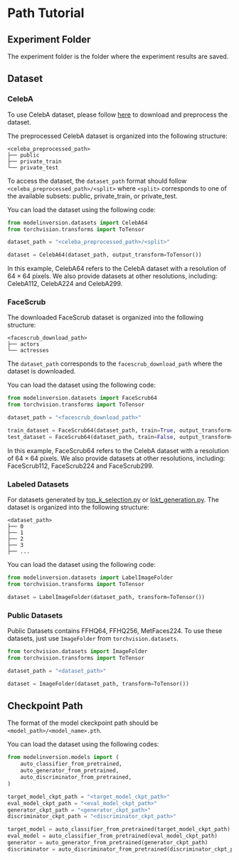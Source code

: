 # Path Tutorial

## Experiment Folder

The experiment folder is the folder where the experiment results are saved.

## Dataset

### CelebA

To use CelebA dataset, please follow [here](./datasets.md) to download and preprocess the dataset.

The preprocessed CelebA dataset is organized into the following structure:
```
<celeba_preprocessed_path>
├── public
├── private_train
└── private_test
```

To access the dataset, the `dataset_path` format should follow `<celeba_preprocessed_path>/<split>` where `<split>` corresponds to one of the available subsets: public, private_train, or private_test.

You can load the dataset using the following code:

```python
from modelinversion.datasets import CelebA64
from torchvision.transforms import ToTensor

dataset_path = "<celeba_preprocessed_path>/<split>"

dataset = CelebA64(dataset_path, output_transform=ToTensor())
```

In this example, CelebA64 refers to the CelebA dataset with a resolution of $64\times 64$ pixels. We also provide datasets at other resolutions, including: CelebA112, CelebA224 and  CelebA299.

### FaceScrub

The downloaded FaceScrub dataset is organized into the following structure:
```
<facescrub_download_path>
├── actors
└── actresses
```

The `dataset_path` corresponds to the `facescrub_download_path` where the dataset is downloaded.

You can load the dataset using the following code:

```python
from modelinversion.datasets import FaceScrub64
from torchvision.transforms import ToTensor

dataset_path = "<facescrub_download_path>"

train_dataset = FaceScrub64(dataset_path, train=True, output_transform=ToTensor())
test_dataset = FaceScrub64(dataset_path, train=False, output_transform=ToTensor())
```

In this example, FaceScrub64 refers to the CelebA dataset with a resolution of $64\times 64$ pixels. We also provide datasets at other resolutions, including: FaceScrub112, FaceScrub224 and  FaceScrub299.

### Labeled Datasets

For datasets generated by [top_k_selection.py](../examples/standard/dataset_preprocess/plgmi_top_k_selection.py) or [lokt_generation.py](../examples/standard/dataset_preprocess/lokt_generation.py). The dataset is organized into the following structure:
```
<dataset_path>
├── 0
├── 1
├── 2
├── 3
├── ...
```

You can load the dataset using the following code:
```python
from modelinversion.datasets import LabelImageFolder
from torchvision.transforms import ToTensor

dataset = LabelImageFolder(dataset_path, transform=ToTensor())
```

### Public Datasets

Public Datasets contains FFHQ64, FFHQ256, MetFaces224. To use these datasets, just use `ImageFolder` from `torchvision.datasets`.

```python
from torchvision.datasets import ImageFolder
from torchvision.transforms import ToTensor

dataset_path = "<dataset_path>"

dataset = ImageFolder(dataset_path, transform=ToTensor())
```

## Checkpoint Path


The format of the model ckeckpoint path should be `<model_path>/<model_name>.pth`.

You can load the dataset using the following codes:

```python
from modelinversion.models import (
    auto_classifier_from_pretrained,
    auto_generator_from_pretrained,
    auto_discriminator_from_pretrained,
)

target_model_ckpt_path = "<target_model_ckpt_path>"
eval_model_ckpt_path = "<eval_model_ckpt_path>"
generator_ckpt_path = "<generator_ckpt_path>"
discriminator_ckpt_path = "<discriminator_ckpt_path>"

target_model = auto_classifier_from_pretrained(target_model_ckpt_path)
eval_model = auto_classifier_from_pretrained(eval_model_ckpt_path)
generator = auto_generator_from_pretrained(generator_ckpt_path)
discriminator = auto_discriminator_from_pretrained(discriminator_ckpt_path)

```